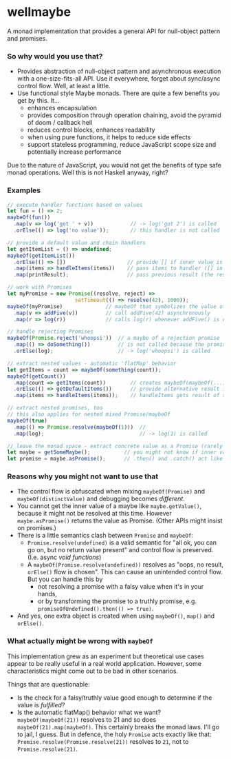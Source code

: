 # wellmaybe

A monad implementation that provides a general API for null-object pattern and promises.


### So why would you use that?
 * Provides abstraction of null-object pattern and asynchronous execution with a one-size-fits-all API. Use it everywhere, forget about sync/async control flow. Well, at least a little.
 * Use functional style Maybe monads. There are quite a few benefits you get by this. It...
   * enhances encapsulation
   * provides composition through operation chaining, avoid the pyramid of doom / callback hell
   * reduces control blocks, enhances readability
   * when using pure functions, it helps to reduce side effects
   * support stateless programming, reduce JavaScript scope size and potentially increase performance  

Due to the nature of JavaScript, you would not get the benefits of type safe monad operations. Well this is not Haskell anyway, right?

### Examples
```javascript
// execute handler functions based on values
let fun = () => 2;
maybeOf(fun())
  .map(v => log('got ' + v))            // -> log('got 2') is called
  .orElse(() => log('no value'));       // this handler is not called
```
```javascript
// provide a default value and chain handlers
let getItemList = () => undefined;
maybeOf(getItemList())
  .orElse(() => [])                    // provide [] if inner value is falsy
  .map(items => handleItems(items))    // pass items to handler ([] in that case)
  .map(printResult);                   // pass previous result (the result of handleItems(items)) to next handler
```
```javascript
// work with Promises
let myPromise = new Promise((resolve, reject) => 
                      setTimeout(() => resolve(42), 1000));
maybeOf(myPromise)              // maybeOf that symbolizes the value of a promise
  .map(v => addFive(v))         // call addFive(42) asynchronously
  .map(r => log(r))             // calls log(r) whenever addFive() is done
```
```javascript
// handle rejecting Promises 
maybeOf(Promise.reject('whoopsi'))  // a maybe of a rejection promise
  .map(() => doSomething())         // is not called because the promise is rejecting
  .orElse(log);                     // -> log('whoopsi') is called
```
```javascript
// extract nested values - automatic 'flatMap' behavior
let getItems = count => maybeOf(something(count));
maybeOf(getCount())
  .map(count => getItems(count))        // creates maybeOf(maybeOf(...))
  .orElse(() => getDefaultItems())      // provide alternative result if something(count) returns falsy
  .map(items => handleItems(items));    // handleItems gets result of something(count) or getDefaultItems()
```
```javascript
// extract nested promises, too
// this also applies for nested mixed Promise/maybeOf
maybeOf(true)
  .map(() => Promise.resolve(maybeOf(1)))  //
  .map(log);                               // -> log(1) is called
```
```javascript
// leave the monad space - extract concrete value as a Promise (rarely needed)
let maybe = getSomeMaybe();           // you might not know if inner value is present yet
let promise = maybe.asPromise();      // .then() and .catch() act like .map() and .orElse() of the maybe 
```

### Reasons why you might not want to use that 
 * The control flow is obfuscated when mixing `maybeOf(Promise)` and `maybeOf(distinctValue)` and debugging becomes *different*.
 * You cannot get the inner value of a maybe like `maybe.getValue()`, because it might not be resolved at this time. However `maybe.asPromise()` returns the value as Promise. (Other APIs might insist on promises.)
 * There is a little semantics clash between `Promise` and `maybeOf`: 
   * `Promise.resolve(undefined)` is a valid semantic for "all ok, you can go on, but no return value present" and control flow is preserved. (I.e. async *void functions*)
   * A `maybeOf(Promise.resolve(undefined))` resolves as "oops, no result, `orElse()` flow is chosen". This can cause an unintended control flow. But you can handle this by 
     * not resolving a promise with a falsy value when it's in your hands,
     * or by transforming the promise to a truthly promise, e.g. `promiseOfUndefined().then(() => true)`.
 * And yes, one extra object is created when using `maybeOf()`,  `map()` and `orElse()`.


### What actually might be wrong with `maybeOf` 

This implementation grew as an experiment but theoretical use cases appear to be really useful in a real world application. However, some characteristics might come out to be bad in other scenarios.

Things that are questionable:
 * Is the check for a falsy/truthly value good enough to determine if the value is *fulfilled*?
 * Is the automatic flatMap() behavior what we want? `maybeOf(maybeOf(21))` resolves to 21 and so does `maybeOf(21).map(maybeOf)`. This certainly breaks the monad laws. I'll go to jail, I guess. But in defence, the holy `Promise` acts exactly like that: `Promise.resolve(Promise.resolve(21))` resolves to `21`, not to `Promise.resolve(21)`.
